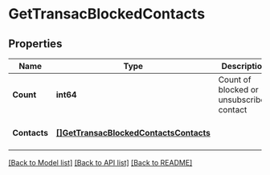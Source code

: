 # GetTransacBlockedContacts

## Properties
Name | Type | Description | Notes
------------ | ------------- | ------------- | -------------
**Count** | **int64** | Count of blocked or unsubscribed contact | [optional] [default to null]
**Contacts** | [**[]GetTransacBlockedContactsContacts**](getTransacBlockedContactsContacts.md) |  | [optional] [default to null]

[[Back to Model list]](../README.md#documentation-for-models) [[Back to API list]](../README.md#documentation-for-api-endpoints) [[Back to README]](../README.md)


